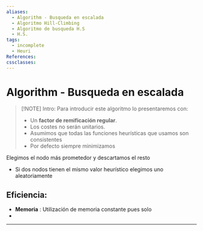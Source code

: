 ```yaml
---
aliases:
  - Algorithm - Busqueda en escalada
  - Algoritmo Hill-Climbing
  - Algoritmo de busqueda H.S
  - H.S.
tags:
  - incomplete
  - Heuri
References: 
cssclasses:
---
```

# Algorithm - Busqueda en escalada

> [!NOTE] Intro: 
>  Para introducir este algoritmo lo presentaremos con: 
>  + Un **factor de remificación regular**. 
>  + Los costes no serán unitarios. 
>  + Asumimos que todas las funciones heurísticas que usamos son consistentes
>  + Por defecto siempre minimizamos

Elegimos el nodo más prometedor y descartamos el resto
+ Si dos nodos tienen el mismo valor heurístico elegimos uno aleatoriamente 
## Eficiencia: 
+ **Memoria** : Utilización de memoria constante pues solo 
+ 


***